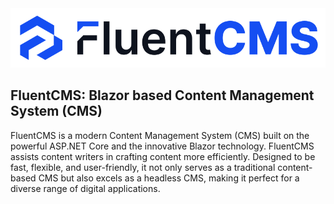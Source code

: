 
<picture width="120">
        <source
            srcset="./logo-dark.svg"
            media="(prefers-color-scheme: dark)"
        />
        <source
            srcset="./logo.svg"
            media="(prefers-color-scheme: light), (prefers-color-scheme: no-preference)"
        />
        <img src="./logo.svg" />
    </picture>

    
## FluentCMS: Blazor based Content Management System (CMS)

FluentCMS is a modern Content Management System (CMS) built on the powerful ASP.NET Core and the innovative Blazor technology. FluentCMS assists content writers in crafting content more efficiently. Designed to be fast, flexible, and user-friendly, it not only serves as a traditional content-based CMS but also excels as a headless CMS, making it perfect for a diverse range of digital applications.

<!--

**Here are some ideas to get you started:**

🙋‍♀️ A short introduction - what is your organization all about?
🌈 Contribution guidelines - how can the community get involved?
👩‍💻 Useful resources - where can the community find your docs? Is there anything else the community should know?
🍿 Fun facts - what does your team eat for breakfast?
🧙 Remember, you can do mighty things with the power of [Markdown](https://docs.github.com/github/writing-on-github/getting-started-with-writing-and-formatting-on-github/basic-writing-and-formatting-syntax)
-->
